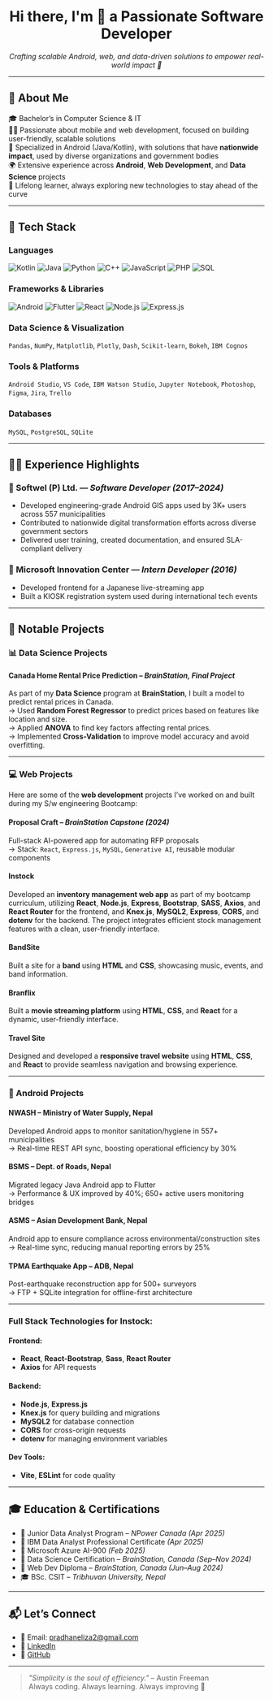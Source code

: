<h1 align="center">Hi there, I'm 👋 a Passionate Software Developer</h1>
<p align="center">
  <em>Crafting scalable Android, web, and data-driven solutions to empower real-world impact 🚀</em>
</p>

---

## 💼 About Me

🎓 Bachelor’s in Computer Science & IT  
👨‍💻 Passionate about mobile and web development, focused on building user-friendly, scalable solutions  
📱 Specialized in Android (Java/Kotlin), with solutions that have **nationwide impact**, used by diverse organizations and government bodies  
🌍 Extensive experience across **Android**, **Web Development**, and **Data Science** projects  
🧠 Lifelong learner, always exploring new technologies to stay ahead of the curve

---

## 🧰 Tech Stack

### Languages  
![Kotlin](https://img.shields.io/badge/Kotlin-0095D5?style=flat&logo=kotlin&logoColor=white)
![Java](https://img.shields.io/badge/Java-007396?style=flat&logo=java&logoColor=white)
![Python](https://img.shields.io/badge/Python-3776AB?style=flat&logo=python&logoColor=white)
![C++](https://img.shields.io/badge/C++-00599C?style=flat&logo=cplusplus&logoColor=white)
![JavaScript](https://img.shields.io/badge/JavaScript-F7DF1E?style=flat&logo=javascript&logoColor=black)
![PHP](https://img.shields.io/badge/PHP-777BB4?style=flat&logo=php&logoColor=white)
![SQL](https://img.shields.io/badge/SQL-336791?style=flat&logo=postgresql&logoColor=white)

### Frameworks & Libraries  
![Android](https://img.shields.io/badge/Android-3DDC84?style=flat&logo=android&logoColor=white)
![Flutter](https://img.shields.io/badge/Flutter-02569B?style=flat&logo=flutter&logoColor=white)
![React](https://img.shields.io/badge/React-20232A?style=flat&logo=react&logoColor=61DAFB)
![Node.js](https://img.shields.io/badge/Node.js-339933?style=flat&logo=nodedotjs&logoColor=white)
![Express.js](https://img.shields.io/badge/Express.js-000000?style=flat&logo=express&logoColor=white)

### Data Science & Visualization  
`Pandas`, `NumPy`, `Matplotlib`, `Plotly`, `Dash`, `Scikit-learn`, `Bokeh`, `IBM Cognos`

### Tools & Platforms  
`Android Studio`, `VS Code`, `IBM Watson Studio`, `Jupyter Notebook`, `Photoshop`, `Figma`, `Jira`, `Trello`

### Databases  
`MySQL`, `PostgreSQL`, `SQLite`

---

## 👨‍💻 Experience Highlights

### 🚧 Softwel (P) Ltd. — *Software Developer (2017–2024)*  
- Developed engineering-grade Android GIS apps used by 3K+ users across 557 municipalities  
- Contributed to nationwide digital transformation efforts across diverse government sectors  
- Delivered user training, created documentation, and ensured SLA-compliant delivery


### 🧠 Microsoft Innovation Center — *Intern Developer (2016)*  
- Developed frontend for a Japanese live-streaming app  
- Built a KIOSK registration system used during international tech events

---

## 🌟 Notable Projects

### 📊 Data Science Projects

#### **Canada Home Rental Price Prediction** – *BrainStation, Final Project*  
As part of my **Data Science** program at **BrainStation**, I built a model to predict rental prices in Canada.  
→ Used **Random Forest Regressor** to predict prices based on features like location and size.  
→ Applied **ANOVA** to find key factors affecting rental prices.  
→ Implemented **Cross-Validation** to improve model accuracy and avoid overfitting.

---

### 💻 Web Projects
Here are some of the **web development** projects I’ve worked on and built during my S/w engineering Bootcamp:

#### **Proposal Craft** – *BrainStation Capstone (2024)*  
Full-stack AI-powered app for automating RFP proposals  
→ Stack: `React`, `Express.js`, `MySQL`, `Generative AI`, reusable modular components

#### **Instock**
Developed an **inventory management web app** as part of my bootcamp curriculum, utilizing **React**, **Node.js**, **Express**, **Bootstrap**, **SASS**, **Axios**, and **React Router** for the frontend, and **Knex.js**, **MySQL2**, **Express**, **CORS**, and **dotenv** for the backend. The project integrates efficient stock management features with a clean, user-friendly interface.

#### **BandSite**
Built a site for a **band** using **HTML** and **CSS**, showcasing music, events, and band information.

#### **Branflix** 
Built a **movie streaming platform** using **HTML**, **CSS**, and **React** for a dynamic, user-friendly interface.

#### **Travel Site**
Designed and developed a **responsive travel website** using **HTML**, **CSS**, and **React** to provide seamless navigation and browsing experience.

---

### 📱 Android Projects

#### **NWASH – Ministry of Water Supply, Nepal**  
Developed Android apps to monitor sanitation/hygiene in 557+ municipalities  
→ Real-time REST API sync, boosting operational efficiency by 30%

#### **BSMS – Dept. of Roads, Nepal**  
Migrated legacy Java Android app to Flutter  
→ Performance & UX improved by 40%; 650+ active users monitoring bridges

#### **ASMS – Asian Development Bank, Nepal**  
Android app to ensure compliance across environmental/construction sites  
→ Real-time sync, reducing manual reporting errors by 25%

#### **TPMA Earthquake App – ADB, Nepal**  
Post-earthquake reconstruction app for 500+ surveyors  
→ FTP + SQLite integration for offline-first architecture

---

### Full Stack Technologies for **Instock**:
#### **Frontend**:
- **React**, **React-Bootstrap**, **Sass**, **React Router**  
- **Axios** for API requests

#### **Backend**:
- **Node.js**, **Express.js**  
- **Knex.js** for query building and migrations  
- **MySQL2** for database connection  
- **CORS** for cross-origin requests  
- **dotenv** for managing environment variables

#### **Dev Tools**:
- **Vite**, **ESLint** for code quality

---

## 🎓 Education & Certifications

- 📜 Junior Data Analyst Program – *NPower Canada* *(Apr 2025)*
- 📜 IBM Data Analyst Professional Certificate *(Apr 2025)*
- 📜 Microsoft Azure AI-900 *(Feb 2025)*
- 📜 Data Science Certification – *BrainStation, Canada* *(Sep–Nov 2024)*
- 📜 Web Dev Diploma – *BrainStation, Canada* *(Jun–Aug 2024)*
- 🎓 BSc. CSIT – *Tribhuvan University, Nepal*

---
<!--
## 📈 GitHub Stats

<p align="center">
  <img src="https://github-readme-stats.vercel.app/api?username=Elizapr&show_icons=true&theme=tokyonight" alt="GitHub Stats" />
  <img src="https://github-readme-stats.vercel.app/api/top-langs/?username=Elizapr&layout=compact&theme=tokyonight" alt="Top Languages" />
</p>

---
-->
## 📬 Let’s Connect

- 📧 Email: pradhaneliza2@gmail.com  
- 💼 [LinkedIn](https://www.linkedin.com/in/eliza-pradhan)  
- 🐙 [GitHub](https://github.com/Elizapr)

---

> *"Simplicity is the soul of efficiency."* – Austin Freeman  
> Always coding. Always learning. Always improving 💪

<!--
**Elizapr/Elizapr** is a ✨ _special_ ✨ repository because its `README.md` (this file) appears on your GitHub profile.

Here are some ideas to get you started:

- 🔭 I’m currently working on ...
- 🌱 I’m currently learning ...
- 👯 I’m looking to collaborate on ...
- 🤔 I’m looking for help with ...
- 💬 Ask me about ...
- 📫 How to reach me: ...
- 😄 Pronouns: ...
- ⚡ Fun fact: ...
-->
